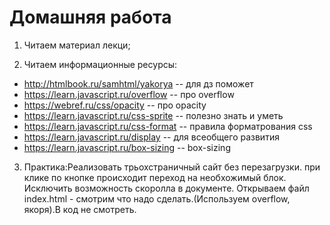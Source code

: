 ﻿# Домашняя работа


1. Читаем материал лекци;

2. Читаем информационные ресурсы:
 * http://htmlbook.ru/samhtml/yakorya -- для дз поможет
 * https://learn.javascript.ru/overflow -- про overflow
 * https://webref.ru/css/opacity -- про оpacity
 * https://learn.javascript.ru/css-sprite -- полезно знать и уметь
 * https://learn.javascript.ru/css-format -- правила форматрования css
 * https://learn.javascript.ru/display -- для всеобщего развития
 * https://learn.javascript.ru/box-sizing -- box-sizing

3. Практика:Реализовать трьохстраничный сайт без перезагрузки.
при клике по кнопке происходит переход на  необхожимый блок. Исключить возможность скоролла в документе.
Открываем файл index.html - смотрим что надо сделать.(Используем оverflow, якоря).В код не смотреть.
 


